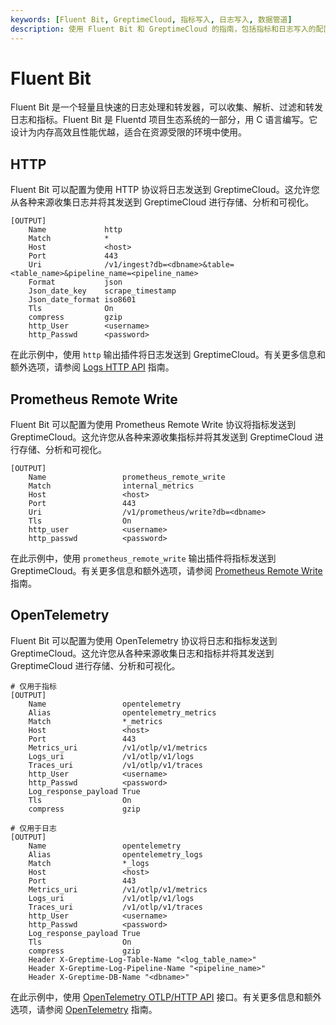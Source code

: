 ```yaml
---
keywords: [Fluent Bit, GreptimeCloud, 指标写入, 日志写入, 数据管道]
description: 使用 Fluent Bit 和 GreptimeCloud 的指南，包括指标和日志写入的配置，以及运行 Fluent Bit 的示例配置。
---
```


# Fluent Bit

Fluent Bit 是一个轻量且快速的日志处理和转发器，可以收集、解析、过滤和转发日志和指标。Fluent Bit 是 Fluentd 项目生态系统的一部分，用 C 语言编写。它设计为内存高效且性能优越，适合在资源受限的环境中使用。

## HTTP

Fluent Bit 可以配置为使用 HTTP 协议将日志发送到 GreptimeCloud。这允许您从各种来源收集日志并将其发送到 GreptimeCloud 进行存储、分析和可视化。

```
[OUTPUT]
    Name             http
    Match            *
    Host             <host>
    Port             443
    Uri              /v1/ingest?db=<dbname>&table=<table_name>&pipeline_name=<pipeline_name>
    Format           json
    Json_date_key    scrape_timestamp
    Json_date_format iso8601
    Tls              On
    compress         gzip
    http_User        <username>
    http_Passwd      <password>
```

在此示例中，使用 `http` 输出插件将日志发送到 GreptimeCloud。有关更多信息和额外选项，请参阅 [Logs HTTP API](https://docs.greptime.cn/user-guide/logs/write-logs#http-api) 指南。

## Prometheus Remote Write

Fluent Bit 可以配置为使用 Prometheus Remote Write 协议将指标发送到 GreptimeCloud。这允许您从各种来源收集指标并将其发送到 GreptimeCloud 进行存储、分析和可视化。

```
[OUTPUT]
    Name                 prometheus_remote_write
    Match                internal_metrics
    Host                 <host>
    Port                 443
    Uri                  /v1/prometheus/write?db=<dbname>
    Tls                  On
    http_user            <username>
    http_passwd          <password>
```

在此示例中，使用 `prometheus_remote_write` 输出插件将指标发送到 GreptimeCloud。有关更多信息和额外选项，请参阅 [Prometheus Remote Write](https://docs.greptime.cn/user-guide/ingest-data/for-observability/prometheus) 指南。

## OpenTelemetry

Fluent Bit 可以配置为使用 OpenTelemetry 协议将日志和指标发送到 GreptimeCloud。这允许您从各种来源收集日志和指标并将其发送到 GreptimeCloud 进行存储、分析和可视化。

```
# 仅用于指标
[OUTPUT]
    Name                 opentelemetry
    Alias                opentelemetry_metrics
    Match                *_metrics
    Host                 <host>
    Port                 443
    Metrics_uri          /v1/otlp/v1/metrics
    Logs_uri             /v1/otlp/v1/logs
    Traces_uri           /v1/otlp/v1/traces
    http_User            <username>
    http_Passwd          <password>
    Log_response_payload True
    Tls                  On
    compress             gzip

# 仅用于日志
[OUTPUT]
    Name                 opentelemetry
    Alias                opentelemetry_logs
    Match                *_logs
    Host                 <host>
    Port                 443
    Metrics_uri          /v1/otlp/v1/metrics
    Logs_uri             /v1/otlp/v1/logs
    Traces_uri           /v1/otlp/v1/traces
    http_User            <username>
    http_Passwd          <password>
    Log_response_payload True
    Tls                  On
    compress             gzip
    Header X-Greptime-Log-Table-Name "<log_table_name>"
    Header X-Greptime-Log-Pipeline-Name "<pipeline_name>"
    Header X-Greptime-DB-Name "<dbname>"
```

在此示例中，使用 [OpenTelemetry OTLP/HTTP API](https://docs.greptime.cn/user-guide/ingest-data/for-observability/opentelemetry/) 接口。有关更多信息和额外选项，请参阅 [OpenTelemetry](https://docs.greptime.cn/user-guide/ingest-data/for-observability/opentelemetry/) 指南。